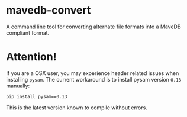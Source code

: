 # mavedb-convert
A command line tool for converting alternate file formats into a MaveDB compliant format.

# Attention!
If you are a OSX user, you may experience header related issues when installing `pysam`. The current workaround 
is to install pysam version `0.13` manually:

`pip install pysam==0.13`

This is the latest version known to compile without errors.
